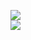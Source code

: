 [![](https://img.shields.io/badge/Made%20With-Github%20Spray-lightgrey.svg?style=for-the-badge&logo=github)](https://github.com/Annihil/github-spray#4180)  
[![](https://i.imgur.com/2DrTn0Z.gif)](https://github.com/Annihil/github-spray)